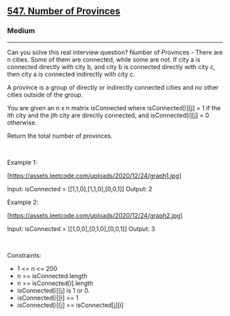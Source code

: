 <h2><a href="https://leetcode.com/problems/number-of-provinces/">547. Number of Provinces</a></h2><h3>Medium</h3><hr>Can you solve this real interview question? Number of Provinces - There are n cities. Some of them are connected, while some are not. If city a is connected directly with city b, and city b is connected directly with city c, then city a is connected indirectly with city c.

A province is a group of directly or indirectly connected cities and no other cities outside of the group.

You are given an n x n matrix isConnected where isConnected[i][j] = 1 if the ith city and the jth city are directly connected, and isConnected[i][j] = 0 otherwise.

Return the total number of provinces.

 

Example 1:

[https://assets.leetcode.com/uploads/2020/12/24/graph1.jpg]


Input: isConnected = [[1,1,0],[1,1,0],[0,0,1]]
Output: 2


Example 2:

[https://assets.leetcode.com/uploads/2020/12/24/graph2.jpg]


Input: isConnected = [[1,0,0],[0,1,0],[0,0,1]]
Output: 3


 

Constraints:

 * 1 <= n <= 200
 * n == isConnected.length
 * n == isConnected[i].length
 * isConnected[i][j] is 1 or 0.
 * isConnected[i][i] == 1
 * isConnected[i][j] == isConnected[j][i]